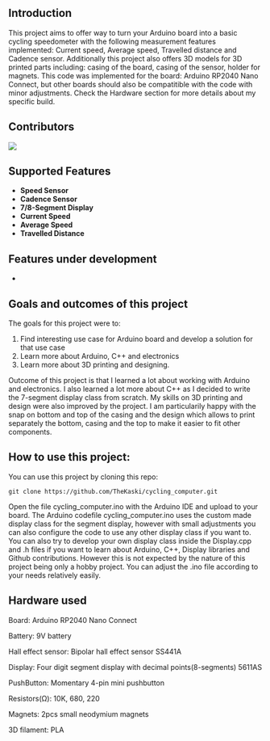 ## Introduction

This project aims to offer way to turn your Arduino board into a basic cycling speedometer with the following measurement features implemented: Current speed, Average speed, Travelled distance and Cadence sensor. Additionally this project also offers 3D models for 3D printed parts including: casing of the board, casing of the sensor, holder for magnets. This code was implemented for the board: Arduino RP2040 Nano Connect, but other boards should also be compatitible with the code with minor adjustments. Check the Hardware section for more details about my specific build.

## Contributors

<a href="https://github.com/TheKaski/cycling_computer/graphs/contributors">
  <img src="https://contrib.rocks/image?repo=TheKaski/cycling_computer" />
</a>

## Supported Features

- **Speed Sensor**
- **Cadence Sensor**
- **7/8-Segment Display**
- **Current Speed**
- **Average Speed**
- **Travelled Distance**

## Features under development

-

## Goals and outcomes of this project

The goals for this project were to:

1. Find interesting use case for Arduino board and develop a solution for that use case
2. Learn more about Arduino, C++ and electronics
3. Learn more about 3D printing and designing.

Outcome of this project is that I learned a lot about working with Arduino and electronics. I also learned a lot more about C++ as I decided to write the 7-segment display class from scratch. My skills on 3D printing and design were also improved by the project. I am particularily happy with the snap on bottom and top of the casing and the design which allows to print separately the bottom, casing and the top to make it easier to fit other components.

## How to use this project:

You can use this project by cloning this repo:

```
git clone https://github.com/TheKaski/cycling_computer.git
```

Open the file cycling_computer.ino with the Arduino IDE and upload to your board.
The Arduino codefile cycling_computer.ino uses the custom made display class for the segment display, however with small adjustments you can also configure the code to use any other display class if you want to. You can also try to develop your own display class inside the Display.cpp and .h files if you want to learn about Arduino, C++, Display libraries and Github contributions. However this is not expected by the nature of this project being only a hobby project. You can adjust the .ino file according to your needs relatively easily.

## Hardware used

Board: Arduino RP2040 Nano Connect

Battery: 9V battery

Hall effect sensor: Bipolar hall effect sensor SS441A

Display: Four digit segment display with decimal points(8-segments) 5611AS

PushButton: Momentary 4-pin mini pushbutton

Resistors(Ω): 10K, 680, 220

Magnets: 2pcs small neodymium magnets

3D filament: PLA
